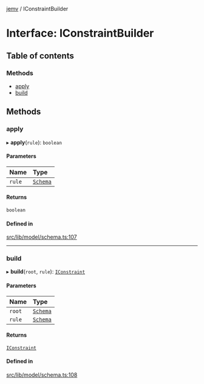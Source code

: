 [jemv](../README.md) / IConstraintBuilder

# Interface: IConstraintBuilder

## Table of contents

### Methods

- [apply](IConstraintBuilder.md#apply)
- [build](IConstraintBuilder.md#build)

## Methods

### apply

▸ **apply**(`rule`): `boolean`

#### Parameters

| Name | Type |
| :------ | :------ |
| `rule` | [`Schema`](Schema.md) |

#### Returns

`boolean`

#### Defined in

[src/lib/model/schema.ts:107](https://github.com/data7expressions/jemv/blob/d9a8263/src/lib/model/schema.ts#L107)

___

### build

▸ **build**(`root`, `rule`): [`IConstraint`](IConstraint.md)

#### Parameters

| Name | Type |
| :------ | :------ |
| `root` | [`Schema`](Schema.md) |
| `rule` | [`Schema`](Schema.md) |

#### Returns

[`IConstraint`](IConstraint.md)

#### Defined in

[src/lib/model/schema.ts:108](https://github.com/data7expressions/jemv/blob/d9a8263/src/lib/model/schema.ts#L108)
